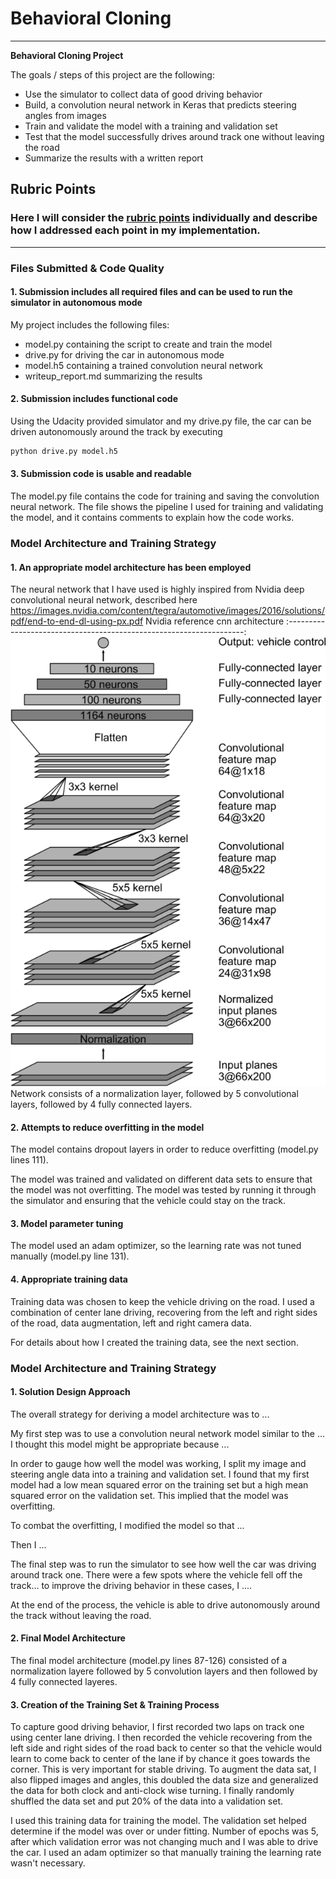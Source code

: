 # **Behavioral Cloning** 

---

**Behavioral Cloning Project**

The goals / steps of this project are the following:
* Use the simulator to collect data of good driving behavior
* Build, a convolution neural network in Keras that predicts steering angles from images
* Train and validate the model with a training and validation set
* Test that the model successfully drives around track one without leaving the road
* Summarize the results with a written report

## Rubric Points
### Here I will consider the [rubric points](https://review.udacity.com/#!/rubrics/432/view) individually and describe how I addressed each point in my implementation.  

---
### Files Submitted & Code Quality

#### 1. Submission includes all required files and can be used to run the simulator in autonomous mode

My project includes the following files:
* model.py containing the script to create and train the model
* drive.py for driving the car in autonomous mode
* model.h5 containing a trained convolution neural network 
* writeup_report.md summarizing the results

#### 2. Submission includes functional code
Using the Udacity provided simulator and my drive.py file, the car can be driven autonomously around the track by executing 
```sh
python drive.py model.h5
```

#### 3. Submission code is usable and readable

The model.py file contains the code for training and saving the convolution neural network. The file shows the pipeline I used for training and validating the model, and it contains comments to explain how the code works.

### Model Architecture and Training Strategy

#### 1. An appropriate model architecture has been employed

The neural network that I have used is highly inspired from Nvidia deep convolutional neural network, described here https://images.nvidia.com/content/tegra/automotive/images/2016/solutions/pdf/end-to-end-dl-using-px.pdf
Nvidia reference cnn architecture
:-------------------------------------------------------------------:
![](cnn-architecture-624x890.png)
Network consists of a normalization layer, followed by 5 convolutional layers, followed by 4 fully connected layers.

#### 2. Attempts to reduce overfitting in the model

The model contains dropout layers in order to reduce overfitting (model.py lines 111). 

The model was trained and validated on different data sets to ensure that the model was not overfitting. The model was tested by running it through the simulator and ensuring that the vehicle could stay on the track.

#### 3. Model parameter tuning

The model used an adam optimizer, so the learning rate was not tuned manually (model.py line 131).

#### 4. Appropriate training data

Training data was chosen to keep the vehicle driving on the road. I used a combination of center lane driving, recovering from the left and right sides of the road, data augmentation, left and right camera data.

For details about how I created the training data, see the next section.

### Model Architecture and Training Strategy

#### 1. Solution Design Approach

The overall strategy for deriving a model architecture was to ...

My first step was to use a convolution neural network model similar to the ... I thought this model might be appropriate because ...

In order to gauge how well the model was working, I split my image and steering angle data into a training and validation set. I found that my first model had a low mean squared error on the training set but a high mean squared error on the validation set. This implied that the model was overfitting. 

To combat the overfitting, I modified the model so that ...

Then I ... 

The final step was to run the simulator to see how well the car was driving around track one. There were a few spots where the vehicle fell off the track... to improve the driving behavior in these cases, I ....

At the end of the process, the vehicle is able to drive autonomously around the track without leaving the road.

#### 2. Final Model Architecture

The final model architecture (model.py lines 87-126) consisted of a normalization layere followed by 5 convolution layers and then followed by 4 fully connected layeres.

#### 3. Creation of the Training Set & Training Process

To capture good driving behavior, I first recorded two laps on track one using center lane driving.
I then recorded the vehicle recovering from the left side and right sides of the road back to center so that the vehicle would learn to come back to center of the lane if by chance it goes towards the corner. This is very important for stable driving.
To augment the data sat, I also flipped images and angles, this doubled the data size and generalized the data for both clock and anti-clock wise turning.
I finally randomly shuffled the data set and put 20% of the data into a validation set. 

I used this training data for training the model. The validation set helped determine if the model was over or under fitting. Number of epochs was 5, after which validation error was not changing much and I was able to drive the car. I used an adam optimizer so that manually training the learning rate wasn't necessary.

